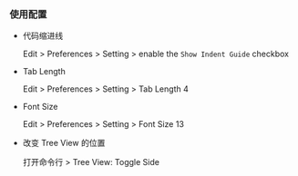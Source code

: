 ### 使用配置

- 代码缩进线

    Edit > Preferences > Setting > enable the `Show Indent Guide` checkbox

- Tab Length

    Edit > Preferences > Setting > Tab Length 4

- Font Size

    Edit > Preferences > Setting > Font Size 13

- 改变 Tree View 的位置

    打开命令行 > Tree View: Toggle Side
